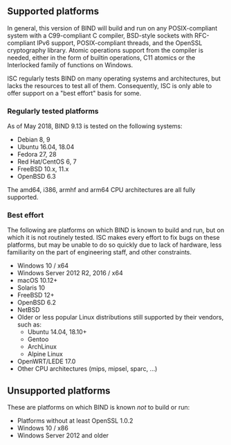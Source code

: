 <!--
 - Copyright (C) Internet Systems Consortium, Inc. ("ISC")
 -
 - This Source Code Form is subject to the terms of the Mozilla Public
 - License, v. 2.0. If a copy of the MPL was not distributed with this
 - file, You can obtain one at http://mozilla.org/MPL/2.0/.
 -
 - See the COPYRIGHT file distributed with this work for additional
 - information regarding copyright ownership.
-->
## Supported platforms

In general, this version of BIND will build and run on any POSIX-compliant
system with a C99-compliant C compiler, BSD-style sockets with RFC-compliant
IPv6 support, POSIX-compliant threads, and the OpenSSL cryptography library.
Atomic operations support from the compiler is needed, either in the form of
builtin operations, C11 atomics or the Interlocked family of functions on
Windows.

ISC regularly tests BIND on many operating systems and architectures, but
lacks the resources to test all of them. Consequently, ISC is only able to
offer support on a "best effort" basis for some.

### Regularly tested platforms

As of May 2018, BIND 9.13 is tested on the following systems:

* Debian 8, 9
* Ubuntu 16.04, 18.04
* Fedora 27, 28
* Red Hat/CentOS 6, 7
* FreeBSD 10.x, 11.x
* OpenBSD 6.3

The amd64, i386, armhf and arm64 CPU architectures are all fully supported.

### Best effort

The following are platforms on which BIND is known to build and run,
but on which it is not routinely tested. ISC makes every effort to fix bugs
on these platforms, but may be unable to do so quickly due to lack of
hardware, less familiarity on the part of engineering staff, and other
constraints.

* Windows 10 / x64
* Windows Server 2012 R2, 2016 / x64
* macOS 10.12+
* Solaris 10
* FreeBSD 12+
* OpenBSD 6.2
* NetBSD
* Older or less popular Linux distributions still supported by their vendors, such as:
    * Ubuntu 14.04, 18.10+
    * Gentoo
    * ArchLinux
    * Alpine Linux
* OpenWRT/LEDE 17.0
* Other CPU architectures (mips, mipsel, sparc, ...)

## Unsupported platforms

These are platforms on which BIND is known *not* to build or run:

* Platforms without at least OpenSSL 1.0.2
* Windows 10 / x86
* Windows Server 2012 and older
